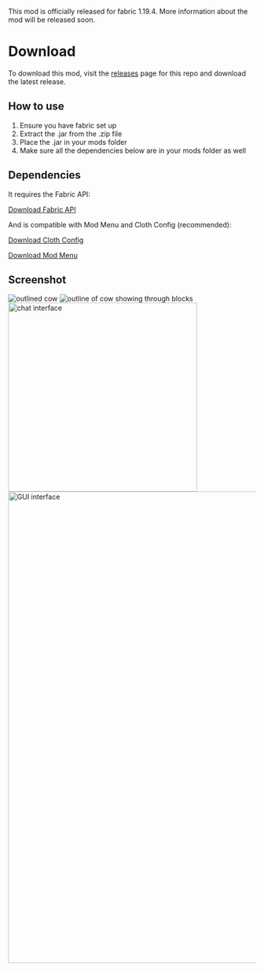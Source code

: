 This mod is officially released for fabric 1.19.4. More information about the mod will be released soon.

# Download
To download this mod, visit the [releases](https://github.com/Incandescent-Turtle/FriendHighlighter/releases) page for this repo and download the latest release.

## How to use
1. Ensure you have fabric set up
2. Extract the .jar from the .zip file
3. Place the .jar in your mods folder
4. Make sure all the dependencies below are in your mods folder as well

## Dependencies
It requires the Fabric API:

[Download Fabric API](https://www.curseforge.com/minecraft/mc-mods/fabric-api/files?page=1&pageSize=20&version=1.19.4&gameVersionTypeId=4)

And is compatible with Mod Menu and Cloth Config (recommended):

[Download Cloth Config](https://www.curseforge.com/minecraft/mc-mods/cloth-config/files?page=1&pageSize=20&version=1.19.4&gameVersionTypeId=4)

[Download Mod Menu](https://modrinth.com/mod/modmenu/versions?g=1.19.4&l=fabric)

## Screenshot
![outlined cow](https://github.com/Incandescent-Turtle/FriendHighlighter/assets/59327500/5f08d2f4-2b9d-4e40-8b01-46757aa35f3e)
![outline of cow showing through blocks](https://github.com/Incandescent-Turtle/FriendHighlighter/assets/59327500/e3f33b34-d3d6-4587-9436-b856b76369c5)
<img width="384" alt="chat interface" src="https://github.com/Incandescent-Turtle/FriendHighlighter/assets/59327500/c35cdde2-2e5f-4a8f-8ff8-02608edea2a6">
<img width="959" alt="GUI interface" src="https://github.com/Incandescent-Turtle/FriendHighlighter/assets/59327500/5c5ac65c-8751-4363-a8a3-387c31d96cc9">


